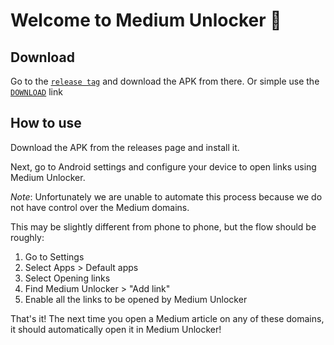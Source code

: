 # Welcome to Medium Unlocker 👋

## Download

Go to the [`release tag`](https://github.com/TheMythologist/medium_unlocker/releases/latest)
and download the APK from there. Or simple use the [`DOWNLOAD`](https://github.com/TheMythologist/medium_unlocker/releases/download/v2.0.0/medium_unlocker.apk) link

## How to use

Download the APK from the releases page and install it.

Next, go to Android settings and configure your device to open links using Medium Unlocker.

*Note*: Unfortunately we are unable to automate this process because we do not have control over the Medium domains.

This may be slightly different from phone to phone, but the flow should be roughly:

1. Go to Settings
2. Select Apps > Default apps
3. Select Opening links
4. Find Medium Unlocker > "Add link"
5. Enable all the links to be opened by Medium Unlocker

That's it! The next time you open a Medium article on any of these domains, it should automatically open it in Medium Unlocker!
